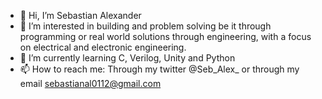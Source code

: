 - 👋 Hi, I’m Sebastian Alexander
- 👀 I’m interested in building and problem solving be it through programming or real world solutions through engineering, with a focus on electrical and electronic engineering.
- 🌱 I’m currently learning C, Verilog, Unity and Python
- 📫 How to reach me: Through my twitter @Seb_Alex_ or through my email sebastianal0112@gmail.com

<!---
Sebastian-JE-Alexander/Sebastian-JE-Alexander is a ✨ special ✨ repository because its `README.md` (this file) appears on your GitHub profile.
You can click the Preview link to take a look at your changes.
--->
